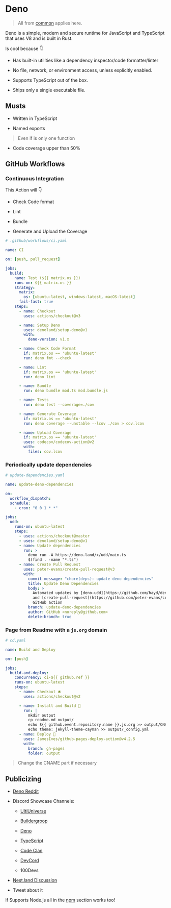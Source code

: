 # Deno

> All from [common](../common) applies here.

Deno is a simple, modern and secure runtime for JavaScript and TypeScript that uses V8 and is built in Rust.

Is cool because 👇

- Has built-in utilities like a dependency inspector/code formatter/linter

- No file, network, or environment access, unless explicitly enabled.

- Supports TypeScript out of the box.

- Ships only a single executable file.

## Musts

- Written in TypeScript

- Named exports

> Even if is only one function

- Code coverage upper than 50%

## GitHub Workflows

### Continuous Integration

This Action will 👇

- Check Code format

- Lint

- Bundle

- Generate and Upload the Coverage

```yaml
# .github/workflows/ci.yaml

name: CI

on: [push, pull_request]

jobs:
  build:
    name: Test (${{ matrix.os }})
    runs-on: ${{ matrix.os }}
    strategy:
      matrix:
        os: [ubuntu-latest, windows-latest, macOS-latest]
      fail-fast: true
    steps:
      - name: Checkout
        uses: actions/checkout@v3

      - name: Setup Deno
        uses: denoland/setup-deno@v1
        with:
          deno-version: v1.x

      - name: Check Code Format
        if: matrix.os == 'ubuntu-latest'
        run: deno fmt --check

      - name: Lint
        if: matrix.os == 'ubuntu-latest'
        run: deno lint

      - name: Bundle
        run: deno bundle mod.ts mod.bundle.js

      - name: Tests
        run: deno test --coverage=./cov

      - name: Generate Coverage
        if: matrix.os == 'ubuntu-latest'
        run: deno coverage --unstable --lcov ./cov > cov.lcov

      - name: Upload Coverage
        if: matrix.os == 'ubuntu-latest'
        uses: codecov/codecov-action@v2
        with:
          files: cov.lcov
```

### Periodically update dependencies

```yaml
# update-dependencies.yaml

name: update-deno-dependencies

on:
  workflow_dispatch:
  schedule:
    - cron: "0 0 1 * *"

jobs:
  udd:
    runs-on: ubuntu-latest
    steps:
      - uses: actions/checkout@master
      - uses: denoland/setup-deno@v1
      - name: Update dependencies
        run: >
          deno run -A https://deno.land/x/udd/main.ts
          $(find . -name "*.ts")
      - name: Create Pull Request
        uses: peter-evans/create-pull-request@v3
        with:
          commit-message: "chore(deps): update deno dependencies"
          title: Update Deno Dependencies
          body: >
            Automated updates by [deno-udd](https://github.com/hayd/deno-udd)
            and [create-pull-request](https://github.com/peter-evans/create-pull-request)
            GitHub action
          branch: update-deno-dependencies
          author: GitHub <noreply@github.com>
          delete-branch: true
```

### Page from Readme with a `js.org` domain

```yaml
# cd.yaml

name: Build and Deploy

on: [push]

jobs:
  build-and-deploy:
    concurrency: ci-${{ github.ref }}
    runs-on: ubuntu-latest
    steps:
      - name: Checkout 🛎️
        uses: actions/checkout@v2

      - name: Install and Build 🔧
        run: |
          mkdir output
          cp readme.md output/
          echo ${{ github.event.repository.name }}.js.org >> output/CNAME
          echo theme: jekyll-theme-cayman >> output/_config.yml
      - name: Deploy 🚀
        uses: JamesIves/github-pages-deploy-action@v4.2.5
        with:
          branch: gh-pages
          folder: output
```

> Change the CNAME part if necessary

## Publicizing

- [Deno Reddit](https://www.reddit.com/r/Deno)

- Discord Showcase Channels:

  - [UltiUniverse](https://dsc.gg/ultirequiem)

  - [Buildergroop](https://discord.gg/builders)

  - [Deno](https://discord.gg/deno)

  - [TypeScript](https://discord.gg/typescript)

  - [Code Clan](https://discord.gg/UBJFwCEBzY)

  - [DevCord](https://discord.gg/devcord)

  - 100Devs

- [Nest.land Discussion](https://github.com/nestdotland/nest.land/discussions)

- Tweet about it

If Supports Node.js all in the [npm](../npm/) section works too!
